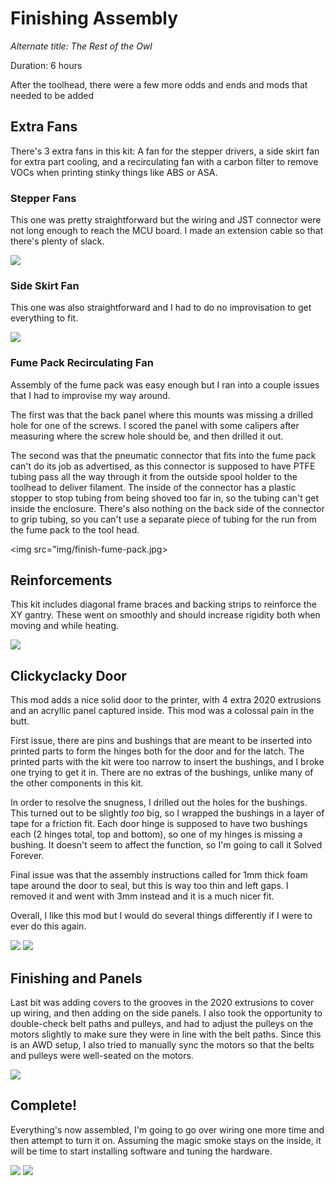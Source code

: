 # Finishing Assembly

_Alternate title: The Rest of the Owl_

Duration: 6 hours

After the toolhead, there were a few more odds and ends and mods that needed to be added

## Extra Fans

There's 3 extra fans in this kit: A fan for the stepper drivers, a side skirt fan for extra part cooling, and a recirculating fan with a carbon filter to remove VOCs when printing stinky things like ABS or ASA.

### Stepper Fans

This one was pretty straightforward but the wiring and JST connector were not long enough to reach the MCU board.  I made an extension cable so that there's plenty of slack.

<img src="img/finish-stepper-fan.JPG">

### Side Skirt Fan

This one was also straightforward and I had to do no improvisation to get everything to fit.

<img src="img/finish-side-fan.jpg">

### Fume Pack Recirculating Fan

Assembly of the fume pack was easy enough but I ran into a couple issues that I had to improvise my way around.  

The first was that the back panel where this mounts was missing a drilled hole for one of the screws.  I scored the panel with some calipers after measuring where the screw hole should be, and then drilled it out.

The second was that the pneumatic connector that fits into the fume pack can't do its job as advertised, as this connector is supposed to have PTFE tubing pass all the way through it from the outside spool holder to the toolhead to deliver filament.  The inside of the connector has a plastic stopper to stop tubing from being shoved too far in, so the tubing can't get inside the enclosure.  There's also nothing on the back side of the connector to grip tubing, so you can't use a separate piece of tubing for the run from the fume pack to the tool head.

<img src="img/finish-fume-pack.jpg>

## Reinforcements

This kit includes diagonal frame braces and backing strips to reinforce the XY gantry. These went on smoothly and should increase rigidity both when moving and while heating.

<img src="img/finish-reinforcers.JPG">

## Clickyclacky Door

This mod adds a nice solid door to the printer, with 4 extra 2020 extrusions and an acryllic panel captured inside.  This mod was a colossal pain in the butt. 

First issue, there are pins and bushings that are meant to be inserted into printed parts to form the hinges both for the door and for the latch.  The printed parts with the kit were too narrow to insert the bushings, and I broke one trying to get it in.  There are no extras of the bushings, unlike many of the other components in this kit. 

In order to resolve the snugness, I drilled out the holes for the bushings.  This turned out to be slightly _too_ big, so I wrapped the bushings in a layer of tape for a friction fit.  Each door hinge is supposed to have two bushings each (2 hinges total, top and bottom), so one of my hinges is missing a bushing.  It doesn't seem to affect the function, so I'm going to call it Solved Forever.

Final issue was that the assembly instructions called for 1mm thick foam tape around the door to seal, but this is way too thin and left gaps.  I removed it and went with 3mm instead and it is a much nicer fit.

Overall, I like this mod but I would do several things differently if I were to ever do this again.

<img src="img/finish-door-closed.jpg">

<img src="img/finish-door-open.jpg">

## Finishing and Panels

Last bit was adding covers to the grooves in the 2020 extrusions to cover up wiring, and then adding on the side panels.  I also took the opportunity to double-check belt paths and pulleys, and had to adjust the pulleys on the motors slightly to make sure they were in line with the belt paths.  Since this is an AWD setup, I also tried to manually sync the motors so that the belts and pulleys were well-seated on the motors.

<img src="img/finish-wiring-covers.jpg">

## Complete!

Everything's now assembled, I'm going to go over wiring one more time and then attempt to turn it on.  Assuming the magic smoke stays on the inside, it will be time to start installing software and tuning the hardware.

<img src="img/finish-1.jpg">

<img src="img/finish-2.jpg">
